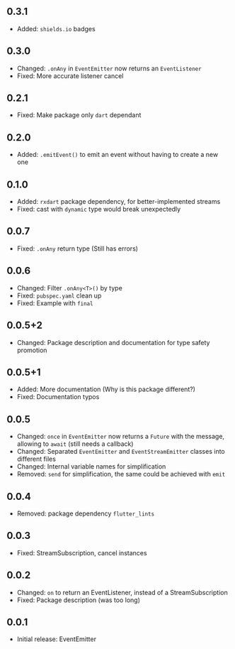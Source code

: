 ## 0.3.1

* Added: `shields.io` badges

## 0.3.0

* Changed: `.onAny` in `EventEmitter` now returns an `EventListener`
* Fixed: More accurate listener cancel

## 0.2.1

* Fixed: Make package only `dart` dependant

## 0.2.0

* Added: `.emitEvent()` to emit an event without having to create a new one 

## 0.1.0

* Added: `rxdart` package dependency, for better-implemented streams
* Fixed: cast with `dynamic` type would break unexpectedly

## 0.0.7

* Fixed: `.onAny` return type (Still has errors)

## 0.0.6

* Changed: Filter `.onAny<T>()` by type
* Fixed: `pubspec.yaml` clean up
* Fixed: Example with `final`

## 0.0.5+2

* Changed: Package description and documentation for type safety promotion

## 0.0.5+1

* Added: More documentation (Why is this package different?)
* Fixed: Documentation typos

## 0.0.5

* Changed: `once` in `EventEmitter` now returns a `Future` with the message, allowing to `await` (still needs a callback)
* Changed: Separated `EventEmitter` and `EventStreamEmitter` classes into different files
* Changed: Internal variable names for simplification
* Removed: `send` for simplification, the same could be achieved with `emit`

## 0.0.4

* Removed: package dependency `flutter_lints`

## 0.0.3

* Fixed: StreamSubscription, cancel instances

## 0.0.2

* Changed: `on` to return an EventListener, instead of a StreamSubscription
* Fixed: Package description (was too long)

## 0.0.1

* Initial release: EventEmitter